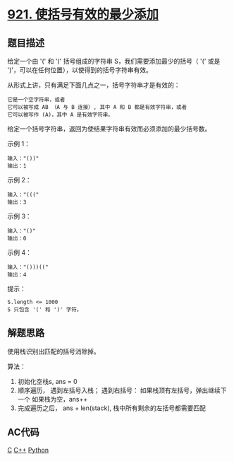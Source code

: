 # [921. 使括号有效的最少添加](https://leetcode-cn.com/problems/minimum-add-to-make-parentheses-valid)

## 题目描述

给定一个由 '(' 和 ')' 括号组成的字符串 S，我们需要添加最少的括号（ '(' 或是 ')'，可以在任何位置），以使得到的括号字符串有效。

从形式上讲，只有满足下面几点之一，括号字符串才是有效的：

    它是一个空字符串，或者
    它可以被写成 AB （A 与 B 连接）, 其中 A 和 B 都是有效字符串，或者
    它可以被写作 (A)，其中 A 是有效字符串。

给定一个括号字符串，返回为使结果字符串有效而必须添加的最少括号数。

 

示例 1：

    输入："())"
    输出：1

示例 2：

    输入："((("
    输出：3

示例 3：

    输入："()"
    输出：0

示例 4：

    输入："()))(("
    输出：4

 

提示：

    S.length <= 1000
    S 只包含 '(' 和 ')' 字符。


## 解题思路

使用栈识别出匹配的括号消除掉。

算法：
1. 初始化空栈s, ans = 0
2. 顺序遍历，
    遇到左括号入栈；
    遇到右括号：
        如果栈顶有左括号，弹出继续下一个
        如果栈为空，ans++
3. 完成遍历之后， ans + len(stack), 栈中所有剩余的左括号都需要匹配

## AC代码

[C](921.c)
[C++](921.cpp)
[Python](921.py)